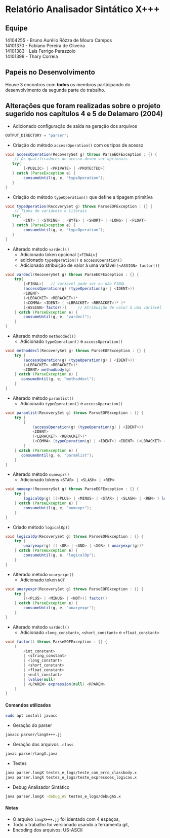 # Relatório Analisador Sintático X+++

## Equipe
14104255 - Bruno Aurélio Rôzza de Moura Campos<br/>
14101370 - Fabiano Pereira de Oliveira<br/>
14101383 - Laís Ferrigo Perazzolo<br/>
14101398 - Thary Correia<br/>

## Papeis no Desenvolvimento
Houve 3 encontros com **todos** os membros participando do desenvolvimento da segunda parte do trabalho.


## Alterações que foram realizadas sobre o projeto sugerido nos capítulos 4 e 5 de Delamaro (2004)

- Adicionado configuração de saída na geração dos arquivos

```java
OUTPUT_DIRECTORY = "parser";
```

- Criação do método `accessOperation()` com os tipos de acesso

```java
void accessOperation(RecoverySet g) throws ParseEOFException : {} {
    // Os qualificadores de acesso devem ser opcionais
   try{
        [<PUBLIC> | <PRIVATE> | <PROTECTED>]
   } catch (ParseException e) {
        consumeUntil(g, e, "typeOperation");
   }
}
```

- Criação do método `typeOperation()` que define a tipagem primitíva

```java
void typeOperation(RecoverySet g) throws ParseEOFException : {} {
    // Tipos de variáveis e literais
   try{
        <INT> | <STRING> | <BYTE> | <SHORT> | <LONG> | <FLOAT>
   } catch (ParseException e) {
        consumeUntil(g, e, "typeOperation");
   }
}
```

- Alterado método `vardecl()`
    - Adicionado token opcional `[<FINAL>]`
    - adicionado `typeOperation()` e `accessOperation()`
    - Adicionado atribuição de valor à uma variável `[<ASSIGN> factor()]`

```java
void vardecl(RecoverySet g) throws ParseEOFException : {} {
    try{
        [<FINAL>]   // variavel pode ser ou não FINAL
        (accessOperation(g) (typeOperation(g) | <IDENT>))
        <IDENT>
        (<LBRACKET> <RBRACKET>)*
        (<COMMA> <IDENT> ( <LBRACKET> <RBRACKET>)* )*
        [<ASSIGN> factor()]     // Atribuição de valor à uma variável
    } catch (ParseException e) {
        consumeUntil(g, e, "vardecl");
    }
}
```

- Alterado método `methoddecl()`
    - Adicionado `typeOperation()` e `accessOperation()`

```java
void methoddecl(RecoverySet g) throws ParseEOFException : {} {
    try {
        (accessOperation(g) (typeOperation(g) | <IDENT>))
        (<LBRACKET> <RBRACKET>)*
        <IDENT> methodbody(g)
    } catch (ParseException e) {
       consumeUntil(g, e, "methoddecl");
    }
}
```

- Alterado método `paramlist()`
    - Adicionado `typeOperation()` e `accessOperation()`

```java
void paramlist(RecoverySet g) throws ParseEOFException : {} {
    try {
        [
            (accessOperation(g) (typeOperation(g) | <IDENT>))
            <IDENT>
            (<LBRACKET> <RBRACKET>)*
            (<COMMA> (typeOperation(g) | <IDENT>) <IDENT> (<LBRACKET> <RBRACKET>)* )*
        ]
    } catch (ParseException e) {
       consumeUntil(g, e, "paramlist");
    }
}
```

- Alterado método `numexpr()`
    - Adicionado tokens  `<STAR> | <SLASH> | <REM>` 

```java
void numexpr(RecoverySet g) throws ParseEOFException : {} {
    try {
        logicalOp(g) ((<PLUS> | <MINUS> | <STAR> | <SLASH> | <REM> ) logicalOp(g))*
    } catch (ParseException e) {
        consumeUntil(g, e, "numexpr");
    }
}
```

- Criado método `logicalOp()`

```java
void logicalOp(RecoverySet g) throws ParseEOFException : {} {
    try {
        unaryexpr(g) (( <OR> | <AND> | <XOR> ) unaryexpr(g))*
    } catch (ParseException e) {
        consumeUntil(g, e, "logicalOp");
    }
}
```

- Alterado método `unaryexpr()`
    - Adicionado token `NOT`

```java
void unaryexpr(RecoverySet g) throws ParseEOFException : {} {
    try {
        [(<PLUS> | <MINUS> | <NOT>)] factor()
    } catch (ParseException e) {
        consumeUntil(g, e, "unaryexpr");
    }
}
```

- Alterado método `vardecl()`
    - Adicionado `<long_constant>`, `<short_constant>` e `<float_constant>`

```java
void factor() throws ParseEOFException : {} {
    (
        <int_constant>
        | <string_constant>
        | <long_constant>
        | <short_constant>
        | <float_constant>
        | <null_constant>
        | lvalue(null)
        | <LPAREN> expression(null) <RPAREN>
    )
}
```

#### Comandos utilizados
```bash
sudo apt install javacc
```

- Geração do parser 
```bash
javacc parser/langX+++.jj
```

- Geração dos arquivos `.class` 
```bash
javac parser/langX.java
```

- Testes
```bash
java parser.langX testes_e_logs/teste_com_erro_classbody.x
java parser.langX testes_e_logs/teste_expressoes_logicas.x
```

- Debug Analisador Sintático
```bash
java parser.langX -debug_AS testes_e_logs/debugAS.x
```

#### Notas
- O arquivo `langX+++.jj` foi identado com 4 espaços,
- Todo o trabalho foi versionado usando a ferramenta git,
- Encoding dos arquivos: US-ASCII
